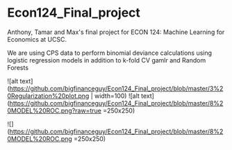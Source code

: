 # Econ124_Final_project


Anthony, Tamar and Max's final project for ECON 124: Machine Learning for Economics at UCSC.


We are using CPS data to perform binomial deviance calculations using logistic regression models in addition to k-fold CV gamlr and Random Forests


![alt text](https://github.com/bigfinanceguy/Econ124_Final_project/blob/master/3%20Regularization%20plot.png | width=100)
![alt text](https://github.com/bigfinanceguy/Econ124_Final_project/blob/master/8%20MODEL%20ROC.png?raw=true =250x250)

![](https://github.com/bigfinanceguy/Econ124_Final_project/blob/master/8%20MODEL%20ROC.png =250x250)
